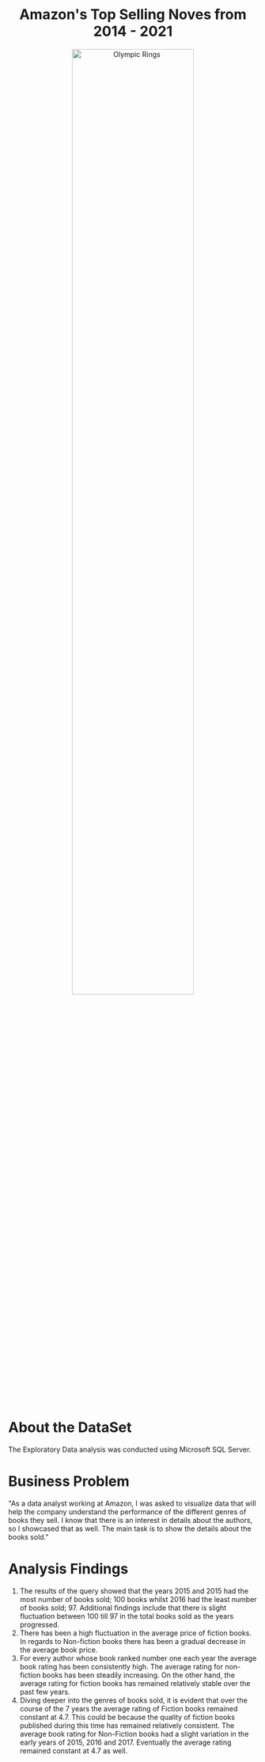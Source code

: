<h1 align="center">Amazon's Top Selling Noves from 2014 - 2021</h1>

<div align="center">
  <img src="https://img.freepik.com/free-photo/flat-lay-bookmark-books-assortment_23-2149894329.jpg" alt="Olympic Rings" width="70%">
</div>

  
<h1 align="left">About the DataSet</h1>
<p>The Exploratory Data analysis was conducted using Microsoft SQL Server.</p>
  
 
 <h1>Business Problem</h1>
 <p>"As a data analyst working at Amazon, I was asked to visualize data that will help the company understand the performance of the different genres of books they sell.
I know that there is an interest in details about the authors, so I showcased that as well.
The main task is to show the details about the books sold."</p>


<h1>Analysis Findings</h1>
<ol>
     <li>
       The results of the query showed that the years 2015 and 2015 had the most number of books sold; 100 books whilst 2016 had the least number of books sold; 97.
       Additional findings include that there is slight fluctuation between 100 till 97 in the total books sold as the years progressed. </li>
     
  <li>
   There has been a high fluctuation in the average price of fiction books. In regards to Non-fiction books there has been a gradual decrease in the average book price.</li>
  
  <li>
      For every author whose book ranked number one each year the average book rating has been consistently high. The average rating for non-fiction books has been steadily increasing. On the other hand, the average rating for fiction books has remained relatively stable over the past few years.
  </li>
  
  <li>
      Diving deeper into the genres of books sold, it is evident that over the course of the 7 years the average rating of Fiction books remained constant at 4.7. This could be because the quality of fiction books published during this time has remained relatively consistent.
      The average book rating for Non-Fiction books had a slight variation in the early years of 2015, 2016 and 2017. Eventually the average rating remained constant at 4.7 as well.
  </li>
</ol>
